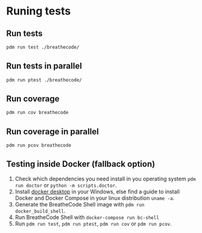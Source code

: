 # Runing tests

## Run tests

```bash
pdm run test ./breathecode/
```

## Run tests in parallel

```bash
pdm run ptest ./breathecode/
```

## Run coverage

```bash
pdm run cov breathecode
```

## Run coverage in parallel

```bash
pdm run pcov breathecode
```

## Testing inside Docker (fallback option)

1. Check which dependencies you need install in you operating system `pdm run doctor` or `python -m scripts.doctor`.
2. Install [docker desktop](https://www.docker.com/products/docker-desktop) in your Windows, else find a guide to install Docker and Docker Compose in your linux distribution `uname -a`.
3. Generate the BreatheCode Shell image with `pdm run docker_build_shell`.
4. Run BreatheCode Shell with `docker-compose run bc-shell`
5. Run `pdm run test`, `pdm run ptest`, `pdm run cov` or `pdm run pcov`.
